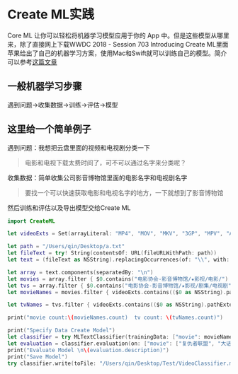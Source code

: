 # Create ML实践

Core ML 让你可以轻松将机器学习模型应用于你的 App 中。但是这些模型从哪里来，除了直接网上下载WWDC 2018 - Session 703 Introducing Create ML里面苹果给出了自己的机器学习方案，使用Mac和Swift就可以训练自己的模型。简介可以参考[这篇文章](https://www.jianshu.com/p/2ef5d672ceff)

## 一般机器学习步骤
遇到问题->收集数据->训练->评估->模型

## 这里给一个简单例子
遇到问题：我想把云盘里面的视频和电视剧分类一下
>电影和电视下载太费时间了，可不可以通过名字来分类呢？

收集数据：简单收集公司影音博物馆里面的电影名字和电视剧名字
>要找一个可以快速获取电影和电视名字的地方，一下就想到了影音博物馆

然后训练和评估以及导出模型交给Create ML
```swift
import CreateML

let videoExts = Set(arrayLiteral: "MP4", "MOV", "MKV", "3GP", "MPV", "AVI", "RMVB", "WMF", "MPG", "RM", "ASF", "MPEG", "WMV", "FLV", "F4A", "WEBM", "VOB", "M4V")

let path = "/Users/qin/Desktop/a.txt"
let fileText = try! String(contentsOf: URL(fileURLWithPath: path))
let text = (fileText as NSString).replacingOccurrences(of: "\\", with: "/")

let array = text.components(separatedBy: "\n")
let movies = array.filter { $0.contains("电影协会-影音博物馆/★影视/电影/") }
let tvs = array.filter { $0.contains("电影协会-影音博物馆/★影视/剧集/电视剧") }
let movieNames = movies.filter { videoExts.contains(($0 as NSString).pathExtension.uppercased()) }.map{ ($0 as NSString).lastPathComponent }

let tvNames = tvs.filter { videoExts.contains(($0 as NSString).pathExtension.uppercased()) }.map{ ($0 as NSString).lastPathComponent }

print("movie count:\(movieNames.count)  tv count: \(tvNames.count)")

print("Specify Data Create Model")
let classifier = try MLTextClassifier(trainingData: ["movie": movieNames, "tv": tvNames])
let evaluation = classifier.evaluation(on: ["movie": ["复仇者联盟", "大话西游2"], "tv": ["延禧攻略.2018.720p.X264.第34集", "延禧攻略.2018.720p.X264.第36集"]])
print("Evaluate Model \n\(evaluation.description)")
print("Save Model")
try classifier.write(toFile: "/Users/qin/Desktop/Test/VideoClassifier.mlmodel")
```
